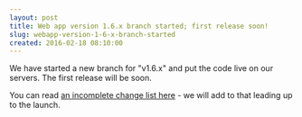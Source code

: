 ```yaml
---
layout: post
title: Web app version 1.6.x branch started; first release soon!
slug: webapp-version-1-6-x-branch-started
created: 2016-02-18 08:10:00
---
```


We have started a new branch for "v1.6.x" and put the code live on our servers. The first release will be soon.

You can read [an incomplete change list here](http://ican.openacalendar.org/webapp/release/1.6.0.html) - we will add to that leading up to the launch.

